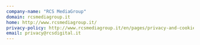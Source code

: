 ```yaml
---
company-name: "RCS MediaGroup"
domain: rcsmediagroup.it
home: http://www.rcsmediagroup.it/
privacy-policy: http://www.rcsmediagroup.it/en/pages/privacy-and-cookies-policies/
email: privacy@rcsdigital.it
---
```




